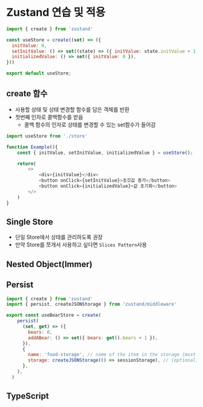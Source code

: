 # Zustand 연습 및 적용

```js
import { create } from 'zustand'

const useStore = create((set) => ({
  initValue: 0,
  setInitValue: () => set((state) => ({ initValue: state.initValue + 1 })),
  initializedValue: () => set({ initValue: 0 }),
}))

export default useStore;
```

## create 함수

- 사용할 상태 및 상태 변경할 함수를 담은 객체를 반환
- 첫번째 인자로 콜백함수를 받음
    - 콜백 함수의 인자로 상태를 변경할 수 있는 set함수가 들어감

```js
import useStore from './store'

function Example(){
    const { initValue, setInitValue, initializedValue } = useStore();

    return(
        <>
            <div>{initValue}</div>
            <button onClick={setInitValue}>초깃값 증가</button>
            <button onClick={initializedValue}>값 초기화</button>
        </>
    )
}
```

## Single Store

- 단일 Store에서 상태를 관리하도록 권장
- 만약 Store를 쪼개서 사용하고 싶다면 `Slices Pattern`사용

## Nested Object(Immer)

## Persist

```js
import { create } from 'zustand'
import { persist, createJSONStorage } from 'zustand/middleware'

export const useBearStore = create(
    persist(
      (set, get) => ({
        bears: 0,
        addABear: () => set({ bears: get().bears + 1 }),
      }),
      {
        name: 'food-storage', // name of the item in the storage (must be unique)
        storage: createJSONStorage(() => sessionStorage), // (optional) by default, 'localStorage' is used
      },
    ),
  )
```

## TypeScript